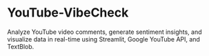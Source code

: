 # YouTube-VibeCheck
Analyze YouTube video comments, generate sentiment insights, and visualize data in real-time using Streamlit, Google YouTube API, and TextBlob.
